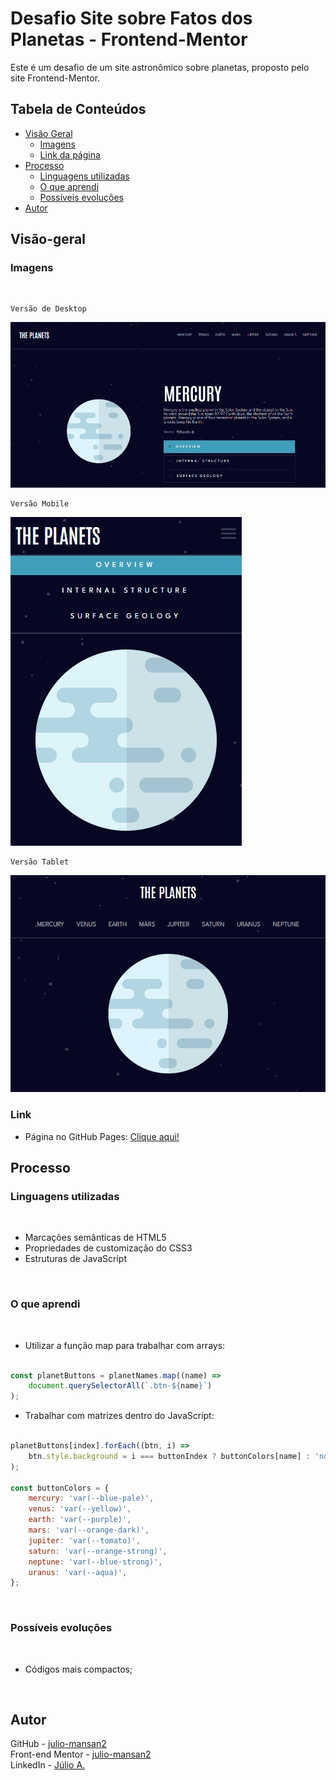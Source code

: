 # Desafio Site sobre Fatos dos Planetas - Frontend-Mentor

Este é um desafio de um site astronômico sobre planetas, proposto pelo site Frontend-Mentor.

## Tabela de Conteúdos

- [Visão Geral](#visão-geral)
    - [Imagens](#imagens)
    - [Link da página](#link)
- [Processo](#processo)
    - [Linguagens utilizadas](#linguagens-utilizadas)
    - [O que aprendi](#o-que-aprendi)
    - [Possíveis evoluções](#possíveis-evoluções)
- [Autor](#autor)

## Visão-geral

### Imagens

<br>

````
Versão de Desktop
````

   <img src="./src/design/desktop-design.gif" alt="desktop-design">

<br>

````
Versão Mobile

````

 <img src="./src/design/mobile-design.gif" alt="mobile-design">

<br>

````
Versão Tablet

````

 <img src="./src/design/tablet-design.gif" alt="mobile-design">

### Link

- Página no GitHub Pages: <a href="https://julio-mansan2.github.io/planets-fact-site/">Clique aqui!</a>

## Processo

### Linguagens utilizadas

<br>

- Marcações semânticas de HTML5
- Propriedades de customização do CSS3
- Estruturas de JavaScript

<br>

### O que aprendi

<br>

- Utilizar a função map para trabalhar com arrays:

````javascript

const planetButtons = planetNames.map((name) =>
    document.querySelectorAll(`.btn-${name}`)
);

````

- Trabalhar com matrizes dentro do JavaScript:

````javascript

planetButtons[index].forEach((btn, i) =>
    btn.style.background = i === buttonIndex ? buttonColors[name] : 'none'
);

const buttonColors = {
    mercury: 'var(--blue-pale)',
    venus: 'var(--yellow)',
    earth: 'var(--purple)',
    mars: 'var(--orange-dark)',
    jupiter: 'var(--tomato)',
    saturn: 'var(--orange-strong)',
    neptune: 'var(--blue-strong)',
    uranus: 'var(--aqua)',
};

````
<br>

### Possíveis evoluções

<br>

- Códigos mais compactos;

<br>

## Autor

GitHub - <a href="https://github.com/julio-mansan2">julio-mansan2</a> <br>
Front-end Mentor - <a href="https://www.frontendmentor.io/profile/julio-mansan2">julio-mansan2</a> <br>
LinkedIn - <a href="https://www.linkedin.com/in/j%C3%BAlio-a-mansan-3415a7249/">Júlio A.</a> <br>